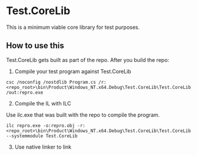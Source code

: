# Test.CoreLib

This is a minimum viable core library for test purposes.

## How to use this

Test.CoreLib gets built as part of the repo. After you build the repo:

1. Compile your test program against Test.CoreLib

```
csc /noconfig /nostdlib Program.cs /r:<repo_root>\bin\Product\Windows_NT.x64.Debug\Test.CoreLib\Test.CoreLib.dll /out:repro.exe
```

2. Compile the IL with ILC

Use ilc.exe that was built with the repo to compile the program.

```
ilc repro.exe -o:repro.obj -r:<repo_root>\bin\Product\Windows_NT.x64.Debug\Test.CoreLib\Test.CoreLib.dll --systemmodule Test.CoreLib
```

3. Use native linker to link
